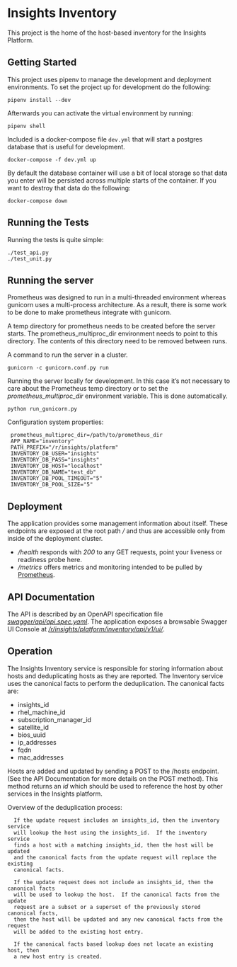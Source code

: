 # Insights Inventory

This project is the home of the host-based inventory for the Insights Platform.

## Getting Started

This project uses pipenv to manage the development and deployment environments.
To set the project up for development do the following:

```
pipenv install --dev
```

Afterwards you can activate the virtual environment by running:

```
pipenv shell
```

Included is a docker-compose file `dev.yml` that will start a postgres database that is
useful for development.

```
docker-compose -f dev.yml up
```

By default the database container will use a bit of local storage so that data
you enter will be persisted across multiple starts of the container.  If you
want to destroy that data do the following:

```
docker-compose down
```

## Running the Tests

Running the tests is quite simple:

```
./test_api.py
./test_unit.py
```

## Running the server

Prometheus was designed to run in a multi-threaded
environment whereas gunicorn uses a multi-process
architecture.  As a result, there is some work
to be done to make prometheus integrate with
gunicorn.

A temp directory for prometheus needs to be created
before the server starts.  The prometheus_multiproc_dir
environment needs to point to this directory.  The
contents of this directory need to be removed between
runs.

A command to run the server in a cluster.

```
gunicorn -c gunicorn.conf.py run
```

Running the server locally for development. In this case it’s not necessary to
care about the Prometheus temp directory or to set the
_prometheus_multiproc_dir_ environment variable. This is done automatically.

```
python run_gunicorn.py 
```

Configuration system properties:

```
 prometheus_multiproc_dir=/path/to/prometheus_dir
 APP_NAME="inventory"
 PATH_PREFIX="/r/insights/platform"
 INVENTORY_DB_USER="insights"
 INVENTORY_DB_PASS="insights"
 INVENTORY_DB_HOST="localhost"
 INVENTORY_DB_NAME="test_db"
 INVENTORY_DB_POOL_TIMEOUT="5"
 INVENTORY_DB_POOL_SIZE="5"
```

## Deployment

The application provides some management information about itself. These
endpoints are exposed at the root path _/_ and thus are accessible only
from inside of the deployment cluster.

* _/health_ responds with _200_ to any GET requests, point your liveness
  or readiness probe here.
* _/metrics_ offers metrics and monitoring intended to be pulled by
  [Prometheus](https://prometheus.io). 

## API Documentation

The API is described by an OpenAPI specification file
[_swagger/api/api.spec.yaml_](swagger/api.spec.yaml). The application exposes
a browsable Swagger UI Console at
[_/r/insights/platform/inventory/api/v1/ui/_](http://localhost:8080/r/insights/platform/inventory/api/v1/ui/).

## Operation

The Insights Inventory service is responsible for storing information
about hosts and deduplicating hosts as they are reported.  The
Inventory service uses the canonical facts to perform the deduplication.
The canonical facts are:
* insights_id
* rhel_machine_id
* subscription_manager_id
* satellite_id
* bios_uuid
* ip_addresses
* fqdn
* mac_addresses

Hosts are added and updated by sending a POST to the /hosts endpoint.
(See the API Documentation for more details on the POST method).
This method returns an *id* which should be used to reference the host
by other services in the Insights platform.

Overview of the deduplication process:

```
  If the update request includes an insights_id, then the inventory service
  will lookup the host using the insights_id.  If the inventory service
  finds a host with a matching insights_id, then the host will be updated
  and the canonical facts from the update request will replace the existing
  canonical facts.

  If the update request does not include an insights_id, then the canonical facts
  will be used to lookup the host.  If the canonical facts from the update
  request are a subset or a superset of the previously stored canonical facts,
  then the host will be updated and any new canonical facts from the request
  will be added to the existing host entry.

  If the canonical facts based lookup does not locate an existing host, then
  a new host entry is created.
```
